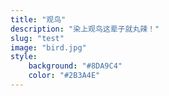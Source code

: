 ```yaml
---
title: "观鸟"
description: "染上观鸟这辈子就丸辣！"
slug: "test"
image: "bird.jpg"
style:
    background: "#8DA9C4"
    color: "#2B3A4E"
---
```

